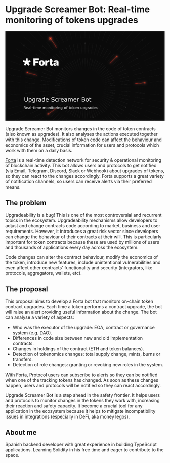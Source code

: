 # Upgrade Screamer Bot: Real-time monitoring of tokens upgrades

![cover](./docs/cover-ugprades.png)

Upgrade Screamer Bot monitors changes in the code of token contracts (also known as upgrades). It also analyses the actions executed together with this change. Modifications of token code can affect the behaviour and economics of the asset, crucial information for users and protocols which work with them on a daily basis.

[Forta](https://forta.org/) is a real-time detection network for security & operational monitoring of blockchain activity. This bot allows users and protocols to get notified (via Email, Telegram, Discord, Slack or Webhook) about upgrades of tokens, so they can react to the changes accordingly. Forta supports a great variety of notification channels, so users can receive alerts via their preferred means.



## The problem

Upgradeability is a bug! This is one of the most controversial and recurrent topics in the ecosystem. Upgradeability mechanisms allow developers to adjust and change contracts code according to market, business and user requirements. However, it introduces a great risk vector since developers can change the behaviour of their contracts at their will. This is particularly important for token contracts because these are used by millions of users and thousands of applications every day across the ecosystem.

Code changes can alter the contract behaviour, modify the economics of the token, introduce new features, include unintentional vulnerabilities and even affect other contracts' functionality and security (integrators, like protocols, aggregators, wallets, etc).


## The proposal

This proposal aims to develop a Forta bot that monitors on-chain token contract upgrades. Each time a token performs a contract upgrade, the bot will raise an alert providing useful information about the change. The bot can analyse a variety of aspects:
 - Who was the executor of the upgrade: EOA, contract or governance system (e.g. DAO).
 - Differences in code size between new and old implementation contracts.
 - Changes in holdings of the contract (ETH and token balances).
 - Detection of tokenomics changes: total supply change, mints, burns or transfers.
 - Detection of role changes: granting or revoking new roles in the system.
 
 With Forta, Protocol users can subscribe to alerts so they can be notified when one of the tracking tokens has changed. As soon as these changes happen, users and protocols will be notified so they can react accordingly. 
 
 
Upgrade Screamer Bot is a step ahead in the safety frontier. It helps users and protocols to monitor changes in the tokens they work with, increasing their reaction and safety capacity. It become a crucial tool for any application in the ecosystem because it helps to mitigate incompatibility issues in integrations (especially in DeFi, aka money legos).
 

## About me

Spanish backend developer with great experience in building TypeScript applications. Learning Solidity in his free time and eager to contribute to the space.
